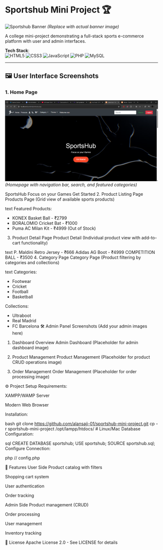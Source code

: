 # Sportshub Mini Project 🏆

![Sportshub Banner](https://via.placeholder.com/1200x400/0D47A1/FFFFFF?text=SportsHub+E-Commerce+Platform) *(Replace with actual banner image)*

A college mini-project demonstrating a full-stack sports e-commerce platform with user and admin interfaces.

**Tech Stack**:  
![HTML5](https://img.shields.io/badge/HTML5-E34F26?style=flat&logo=html5&logoColor=white)
![CSS3](https://img.shields.io/badge/CSS3-1572B6?style=flat&logo=css3&logoColor=white)
![JavaScript](https://img.shields.io/badge/JavaScript-F7DF1E?style=flat&logo=javascript&logoColor=black)
![PHP](https://img.shields.io/badge/PHP-777BB4?style=flat&logo=php&logoColor=white)
![MySQL](https://img.shields.io/badge/MySQL-4479A1?style=flat&logo=mysql&logoColor=white)

---

## 🖼️ User Interface Screenshots

### 1. Home Page
![home1](https://github.com/alansaji-01/sportshub-mini-project/blob/ba64af201cd8fb9a89b0541bad1a7cb70af12ea7/home1.png)  
*(Homepage with navigation bar, search, and featured categories)*

SportsHub
Focus on your Games
Get Started
2. Product Listing Page
Products Page
(Grid view of available sports products)

text
Featured Products:
- KONEX Basket Ball - ₹2799
- BORALOMIO Cricket Bat - ₹1000
- Puma AC Milan Kit - ₹4999 (Out of Stock)
3. Product Detail Page
Product Detail
(Individual product view with add-to-cart functionality)

text
P. Maldini Retro Jersey - ₹666
Adidas AG Boot - ₹4999
COMPETITION BALL - ₹3500
4. Category Page
Category Page
(Product filtering by categories and collections)

text
Categories:
- Footwear
- Cricket
- Football
- Basketball

Collections:
- Ultraboot
- Real Madrid
- FC Barcelona
🛠️ Admin Panel Screenshots (Add your admin images here)
1. Dashboard Overview
Admin Dashboard
(Placeholder for admin dashboard image)

2. Product Management
Product Management
(Placeholder for product CRUD operations image)

3. Order Management
Order Management
(Placeholder for order processing image)

⚙️ Project Setup
Requirements:

XAMPP/WAMP Server

Modern Web Browser

Installation:

bash
git clone https://github.com/alansaji-01/sportshub-mini-project.git
cp -r sportshub-mini-project /opt/lampp/htdocs/  # Linux/Mac
Database Configuration:

sql
CREATE DATABASE sportshub;
USE sportshub;
SOURCE sportshub.sql;
Configure Connection:

php
// config.php
<?php
$host = "localhost";
$user = "root";
$password = "";
$database = "sportshub";
?>
🚀 Features
User Side
Product catalog with filters

Shopping cart system

User authentication

Order tracking

Admin Side
Product management (CRUD)

Order processing

User management

Inventory tracking

📜 License
Apache License 2.0 - See LICENSE for details

